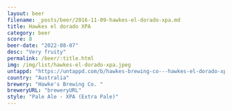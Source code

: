 ```yaml
---
layout: beer
filename: _posts/beer/2016-11-09-hawkes-el-dorado-xpa.md
title: Hawkes el dorado XPA
category: beer
score: 8
beer-date: "2022-08-07"
desc: "Very fruity"
permalink: /beer/:title.html
img: /img/list/hawkes-el-dorado-xpa.jpeg
untappd: "https://untappd.com/b/hawkes-brewing-co---hawkes-el-dorado-xpa/4776323"
country: "Australia"
brewery: "Hawke's Brewing Co. "
breweryURL: "breweryURL"
style: "Pale Ale - XPA (Extra Pale)"
---
```

